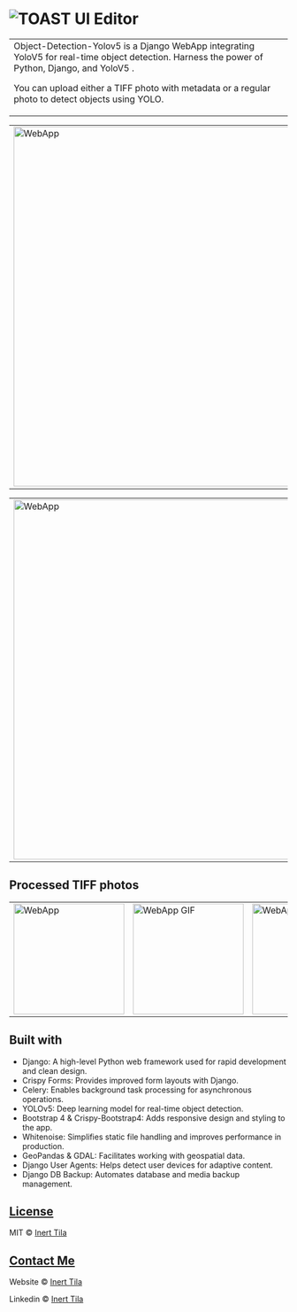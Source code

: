 # ![TOAST UI Editor](https://skaitech.al/wp-content/uploads/2024/10/try-1.png)

<table>
<tr>
<td>
Object-Detection-Yolov5 is a Django WebApp integrating YoloV5 for real-time object detection. Harness the power of Python, Django, and YoloV5 .

You can upload either a TIFF photo with metadata or a regular photo to detect objects using YOLO.

</td>
</tr>
</table>

<table>
  <tr>
    <td>
      <img src="https://skaitech.al/wp-content/uploads/2024/10/ezgif.com-optimize-1.gif" alt="WebApp" width="650" />
    </td>
    <td>
      <img src="https://skaitech.al/wp-content/uploads/2024/10/ezgif.com-animated-gif-maker-1.gif" alt="WebApp GIF" width="120" />
    </td>
  </tr>
</table>
<table>
  <tr>
    <td>
      <img src="https://skaitech.al/wp-content/uploads/2024/12/ezgif.com-animated-gif-maker.gif" alt="WebApp" width="650" />
    </td>
  </tr>
</table>

## Processed TIFF photos

<table>
  <tr>
    <td>
      <img src="https://skaitech.al/wp-content/uploads/2024/10/Untitled2.png" alt="WebApp" width="200" />
    </td>
    <td>
      <img src="https://skaitech.al/wp-content/uploads/2024/10/Untitled1.png" alt="WebApp GIF" width="200" />
    </td>
      <td>
      <img src="https://skaitech.al/wp-content/uploads/2024/10/Untitled.png" alt="WebApp GIF" width="200" />
    </td>
  </tr>
</table>

## Built with

- Django: A high-level Python web framework used for rapid development and clean design.
- Crispy Forms: Provides improved form layouts with Django.
- Celery: Enables background task processing for asynchronous operations.
- YOLOv5: Deep learning model for real-time object detection.
- Bootstrap 4 & Crispy-Bootstrap4: Adds responsive design and styling to the app.
- Whitenoise: Simplifies static file handling and improves performance in production.
- GeoPandas & GDAL: Facilitates working with geospatial data.
- Django User Agents: Helps detect user devices for adaptive content.
- Django DB Backup: Automates database and media backup management.

## [License](https://github.com/inerttila/Object_Detection_YoloV5/blob/main/LICENSE)

MIT © [Inert Tila ](https://github.com/inerttila/Object_Detection_YoloV5/blob/main/LICENSE)

## [Contact Me ](https://inert.netlify.app)

Website © [Inert Tila ](https://inert.netlify.app)

Linkedin © [Inert Tila ](https://www.linkedin.com/in/inerttila)

